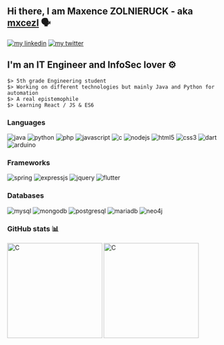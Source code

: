 ## Hi there, I am Maxence ZOLNIERUCK - aka [mxcezl](https://github.com/mxcezl) :speaking_head:

[![my linkedin](https://img.shields.io/badge/LinkedIn-0077B5?style=for-the-badge&logo=linkedin&logoColor=white)](https://www.linkedin.com/in/maxence-zol/)
[![my twitter](https://img.shields.io/badge/Twitter-1DA1F2?style=for-the-badge&logo=twitter&logoColor=white)](https://twitter.com/maxence_it)

## I'm an IT Engineer and InfoSec lover :gear:

```
$> 5th grade Engineering student
$> Working on different technologies but mainly Java and Python for automation
$> A real epistemophile
$> Learning React / JS & ES6
```

### Languages 

![java](https://img.shields.io/badge/Java-ED8B00?style=for-the-badge&logo=java&logoColor=white)
![python](https://img.shields.io/badge/Python-3776AB?style=for-the-badge&logo=python&logoColor=white)
![php](https://img.shields.io/badge/PHP-777BB4?style=for-the-badge&logo=php&logoColor=white)
![javascript](https://img.shields.io/badge/JavaScript-F7DF1E?style=for-the-badge&logo=javascript&logoColor=black)
![c](https://img.shields.io/badge/C-00599C?style=for-the-badge&logo=c&logoColor=white)
![nodejs](https://img.shields.io/badge/Node.js-43853D?style=for-the-badge&logo=node.js&logoColor=white)
![html5](https://img.shields.io/badge/HTML5-E34F26?style=for-the-badge&logo=html5&logoColor=white)
![css3](https://img.shields.io/badge/CSS3-1572B6?style=for-the-badge&logo=css3&logoColor=white)
![dart](https://img.shields.io/badge/Dart-0175C2?style=for-the-badge&logo=dart&logoColor=white)
![arduino](https://img.shields.io/badge/Arduino-00979D?style=for-the-badge&logo=Arduino&logoColor=white)

### Frameworks

![spring](https://img.shields.io/badge/Spring-6DB33F?style=for-the-badge&logo=spring&logoColor=white)
![expressjs](https://img.shields.io/badge/Express.js-404D59?style=for-the-badge)
![jquery](https://img.shields.io/badge/jQuery-0769AD?style=for-the-badge&logo=jquery&logoColor=white)
![flutter](https://img.shields.io/badge/Flutter-02569B?style=for-the-badge&logo=flutter&logoColor=white)

### Databases

![mysql](https://img.shields.io/badge/MySQL-00000F?style=for-the-badge&logo=mysql&logoColor=white)
![mongodb](https://img.shields.io/badge/MongoDB-4EA94B?style=for-the-badge&logo=mongodb&logoColor=white)
![postgresql](https://img.shields.io/badge/PostgreSQL-316192?style=for-the-badge&logo=postgresql&logoColor=white)
![mariadb](https://img.shields.io/badge/MariaDB-003545?style=for-the-badge&logo=mariadb&logoColor=white)
![neo4j](https://img.shields.io/badge/Neo4j-018bff?style=for-the-badge&logo=neo4j&logoColor=white)

### GitHub stats :bar_chart:

<img align="left" alt="C" height="220px" src="https://github-readme-stats.vercel.app/api/top-langs/?username=mxcezl&theme=blue-green" />
<img align="left" alt="C" height="220px" src="https://github-readme-stats.vercel.app/api?username=mxcezl&show_icons=true&theme=dark" />
